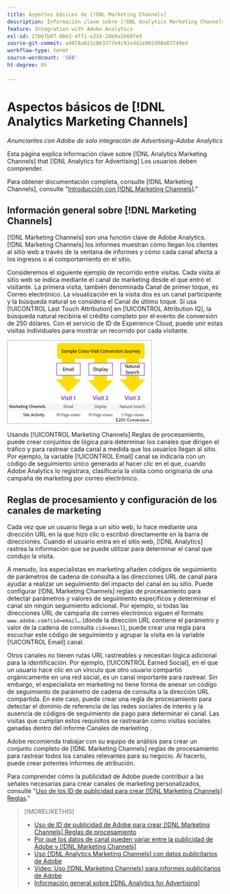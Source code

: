 ```yaml
---
title: Aspectos básicos de [!DNL Marketing Channels]
description: Información clave sobre [!DNL Analytics Marketing Channels] that [!DNL Analytics for Advertising] Los usuarios deben comprender.
feature: Integration with Adobe Analytics
exl-id: 27b6fb07-0b63-4ff1-a316-20b9a2b60fe9
source-git-commit: ad978a021c063377e4c91ed41e902d98a03749e4
workflow-type: tm+mt
source-wordcount: '568'
ht-degree: 0%

---
```


# Aspectos básicos de [!DNL Analytics Marketing Channels]

*Anunciantes con Adobe de solo integración de Advertising-Adobe Analytics*

Esta página explica información clave sobre [!DNL Analytics Marketing Channels] that [!DNL Analytics for Advertising] Los usuarios deben comprender.

Para obtener documentación completa, consulte [!DNL Marketing Channels], consulte &quot;[Introducción con [!DNL Marketing Channels]](https://experienceleague.adobe.com/docs/analytics/components/marketing-channels/c-getting-started-mchannel.html).&quot;

## Información general sobre [!DNL Marketing Channels]

[!DNL Marketing Channels] son una función clave de Adobe Analytics. [!DNL Marketing Channels] los informes muestran cómo llegan los clientes al sitio web a través de la ventana de informes y cómo cada canal afecta a los ingresos o al comportamiento en el sitio.

Consideremos el siguiente ejemplo de recorrido entre visitas. Cada visita al sitio web se indica mediante el canal de marketing desde el que entró el visitante. La primera visita, también denominada Canal de primer toque, es Correo electrónico. La visualización en la visita dos es un canal participante y la búsqueda natural se considera el Canal de último toque. Si usa [!UICONTROL Last Touch Attribution] en [!UICONTROL Attribution IQ], la búsqueda natural recibiría el crédito completo por el evento de conversión de 250 dólares. Con el servicio de ID de Experience Cloud, puede unir estas visitas individuales para mostrar un recorrido por cada visitante.

![Ejemplo de recorrido de conversión entre visitas en los canales de marketing](/help/integrations/assets/a4adc-mc-sample-journey.png)

Usando [!UICONTROL Marketing Channels] Reglas de procesamiento, puede crear conjuntos de lógica para determinar los canales que dirigen el tráfico y para rastrear cada canal a medida que los usuarios llegan al sitio. Por ejemplo, la variable [!UICONTROL Email] canal se indicaría con un código de seguimiento único generado al hacer clic en el que, cuando Adobe Analytics lo registrara, clasificaría la visita como originaria de una campaña de marketing por correo electrónico.

## Reglas de procesamiento y configuración de los canales de marketing

Cada vez que un usuario llega a un sitio web, lo hace mediante una dirección URL en la que hizo clic o escribió directamente en la barra de direcciones. Cuando el usuario entra en el sitio web, [!DNL Analytics] rastrea la información que se puede utilizar para determinar el canal que condujo la visita.

A menudo, los especialistas en marketing añaden códigos de seguimiento de parámetros de cadena de consulta a las direcciones URL de canal para ayudar a realizar un seguimiento del impacto del canal en su sitio. Puede configurar [!DNL Marketing Channels] reglas de procesamiento para detectar parámetros y valores de seguimiento específicos y determinar el canal sin ningún seguimiento adicional. Por ejemplo, si todas las direcciones URL de campaña de correo electrónico siguen el formato `www.adobe.com?cid=email…` (donde la dirección URL contiene el parámetro y valor de la cadena de consulta `cid=email`), puede crear una regla para escuchar este código de seguimiento y agrupar la visita en la variable [!UICONTROL Email] canal.

Otros canales no tienen rutas URL rastreables y necesitan lógica adicional para la identificación. Por ejemplo, [!UICONTROL Earned Social], en el que un usuario hace clic en un vínculo que otro usuario compartió orgánicamente en una red social, es un canal importante para rastrear. Sin embargo, el especialista en marketing no tiene forma de anexar un código de seguimiento de parámetro de cadena de consulta a la dirección URL compartida. En este caso, puede crear una regla de procesamiento para detectar el dominio de referencia de las redes sociales de interés y la ausencia de códigos de seguimiento de pago para determinar el canal. Las visitas que cumplan estos requisitos se rastrearán como visitas sociales ganadas dentro del informe Canales de marketing .

Adobe recomienda trabajar con su equipo de análisis para crear un conjunto completo de [!DNL Marketing Channels] reglas de procesamiento para rastrear todos los canales relevantes para su negocio. Al hacerlo, puede crear potentes informes de atribución.

Para comprender cómo la publicidad de Adobe puede contribuir a las señales necesarias para crear canales de marketing personalizados, consulte &quot;[Uso de los ID de publicidad para crear [!DNL Marketing Channels] Reglas](mc-ids.md).&quot;

>[!MORELIKETHIS]
>
>* [Uso de ID de publicidad de Adobe para crear [!DNL Marketing Channels] Reglas de procesamiento](mc-ids.md)
>* [Por qué los datos de canal pueden variar entre la publicidad de Adobe y [!DNL Marketing Channels]](mc-data-variances.md)
>* [Uso [!DNL Analytics Marketing Channels] con datos publicitarios de Adobe](mc-ac-data.md)
>* [Vídeo: Uso [!DNL Marketing Channels] para informes publicitarios de Adobe](https://experienceleague.adobe.com/docs/advertising-cloud-learn/tutorials/analytics/analytics-reporting-a4adc.html)
>* [Información general sobre [!DNL Analytics for Advertising]](/help/integrations/analytics/overview.md)

